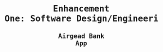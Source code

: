 # <pre align="center">Enhancement One: Software Design/Engineering</pre>

## <pre align="center">Airgead Bank App</pre>


